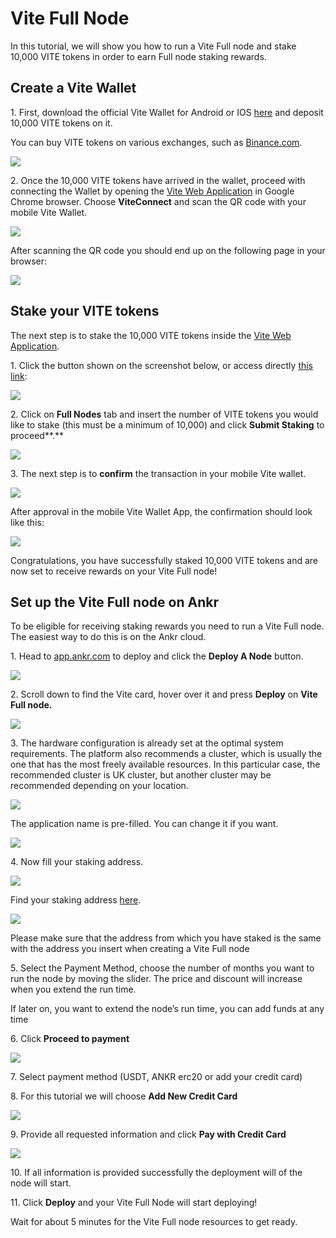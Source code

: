 # Vite Full Node

In this tutorial, we will show you how to run a Vite Full node and stake 10,000 VITE tokens in order to earn Full node staking rewards.

## **Create a Vite Wallet** <a href="#create-a-vite-wallet" id="create-a-vite-wallet"></a>

1\. First, download the official Vite Wallet for Android or IOS [here](https://x.vite.net/startLogin) and deposit 10,000 VITE tokens on it.

You can buy VITE tokens on various exchanges, such as [Binance.com](https://www.binance.com/en/trade/pro/VITE\_USDT).

![](https://ankrcom.intercom-attachments-1.com/i/o/215733884/4102ae7eea5ab44f39a942af/0-kbQki\_h3rdObj-6z.png)

2\. Once the 10,000 VITE tokens have arrived in the wallet, proceed with connecting the Wallet by opening the [Vite Web Application](https://wallet.vite.net/startLogin) in Google Chrome browser. Choose **ViteConnect** and scan the QR code with your mobile Vite Wallet.

![](https://ankrcom.intercom-attachments-1.com/i/o/215733886/cecedd1b0f5412a927d7ea78/0-2eUGDDPcK1nw837K.png)

After scanning the QR code you should end up on the following page in your browser:

![](https://ankrcom.intercom-attachments-1.com/i/o/215733887/db7e5c29af4f480f6090ca2b/1-Q-pWXSsZknkzXfmmnusAvA.png)

## **Stake your VITE tokens** <a href="#stake-your-vite-tokens" id="stake-your-vite-tokens"></a>

The next step is to stake the 10,000 VITE tokens inside the [Vite Web Application](https://wallet.vite.net/startLogin).

1\. Click the button shown on the screenshot below, or access directly [this link](https://wallet.vite.net/walletQuota):

![](https://ankrcom.intercom-attachments-1.com/i/o/215733890/1baa262f1ebc8c54a879a8f3/1-da56GsyvneeuZy\_nPbopZQ.png)

2\. Click on **Full Nodes** tab and insert the number of VITE tokens you would like to stake (this must be a minimum of 10,000) and click **Submit Staking** to proceed\*\*.\*\*

![](https://ankrcom.intercom-attachments-1.com/i/o/215733894/b1c4f923069e00538a425055/1-MIM2otSC-vbfMtx2pA-\_jQ.png)

3\. The next step is to **confirm** the transaction in your mobile Vite wallet.

![](https://ankrcom.intercom-attachments-1.com/i/o/215733897/c0306840eeb21c4227937b56/1-EqYAxdFe7RAM6dSpUQY9rg.png)

After approval in the mobile Vite Wallet App, the confirmation should look like this:

![](https://ankrcom.intercom-attachments-1.com/i/o/215733898/3fc407aacec44c91ee15d8c2/1-4oFVvzyjBDE5-x4OUCJXwg.png)

Congratulations, you have successfully staked 10,000 VITE tokens and are now set to receive rewards on your Vite Full node!

## **Set up the Vite Full node on Ankr** <a href="#set-up-the-vite-full-node-on-ankr" id="set-up-the-vite-full-node-on-ankr"></a>

To be eligible for receiving staking rewards you need to run a Vite Full node. The easiest way to do this is on the Ankr cloud.

1\. Head to [app.ankr.com](http://app.ankr.com) to deploy and click the **Deploy A Node** button.

![](https://gblobscdn.gitbook.com/assets%2F-MF6NYa65t3TUvQZ0zRX%2F-MK6SA1DppE2Pz\_hRr9G%2F-MK6SEd441\_Amx9EFb0q%2Fimage.png?alt=media\&token=a60f6aff-e463-44f7-8501-d30424ce4b62)

2\. Scroll down to find the Vite card, hover over it and press **Deploy** on **Vite Full node.**

![](https://ankrcom.intercom-attachments-1.com/i/o/215733901/da590b2edd1bad5af30c4708/1-FmL5sFlLjOByGepEzi-rjg.png)

3\. The hardware configuration is already set at the optimal system requirements. The platform also recommends a cluster, which is usually the one that has the most freely available resources. In this particular case, the recommended cluster is UK cluster, but another cluster may be recommended depending on your location.

![](https://ankrcom.intercom-attachments-1.com/i/o/215733903/d1db1e6f4f1c7470df09797e/1-sNymhHVBmmtCSEziNvQqmg.png)

The application name is pre-filled. You can change it if you want.

![](https://ankrcom.intercom-attachments-1.com/i/o/215733905/ab8cee7b63f71fd12d4cde7f/1-xLh7qAcscgzJSMCU1\_KJZw.png)

4\. Now fill your staking address.

![](https://ankrcom.intercom-attachments-1.com/i/o/215733906/5d9a17a4b8ed046ae57e420c/1-Rolk2nLZC5rUSK8UXZd6Rw.png)

Find your staking address [here](https://wallet.vite.net/walletFullNode).

![](https://ankrcom.intercom-attachments-1.com/i/o/215733907/01016b9c350dfbf9210fc43f/1-315myxaUT7REHCIr8Pukhg.png)

Please make sure that the address from which you have staked is the same with the address you insert when creating a Vite Full node

5\. Select the Payment Method, choose the number of months you want to run the node by moving the slider. The price and discount will increase when you extend the run time.

If later on, you want to extend the node’s run time, you can add funds at any time

6\. Click **Proceed to payment**

![](https://gblobscdn.gitbook.com/assets%2F-MF6NYa65t3TUvQZ0zRX%2F-MJvkX79VfkfSMLNe0zd%2F-MJvlXeZ\_Kumnm64fd-E%2Fimage.png?alt=media\&token=fdc96acc-f877-4f80-9dcf-c224e06a1862)

7\. Select payment method (USDT, ANKR erc20 or add your credit card)

8\. For this tutorial we will choose **Add New Credit Card**

![](https://gblobscdn.gitbook.com/assets%2F-MF6NYa65t3TUvQZ0zRX%2F-MJvkX79VfkfSMLNe0zd%2F-MJvmm57J1iqDxDOmGZr%2Fimage.png?alt=media\&token=7ec0db7c-640f-493e-86a2-30bf49bbc324)

9\. Provide all requested information and click **Pay with Credit Card**

![](https://gblobscdn.gitbook.com/assets%2F-MF6NYa65t3TUvQZ0zRX%2F-MJvkX79VfkfSMLNe0zd%2F-MJvnQkVhvop0uEzMcEc%2Fimage.png?alt=media\&token=1c91893c-2578-4954-8fc3-fe7d0af45dc0)

10\. If all information is provided successfully the deployment will of the node will start.

11\. Click **Deploy** and your Vite Full Node will start deploying!

Wait for about 5 minutes for the Vite Full node resources to get ready.
